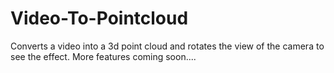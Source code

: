 # Video-To-Pointcloud

Converts a video into a 3d point cloud and rotates the view of the camera to see the effect.
More features coming soon....
